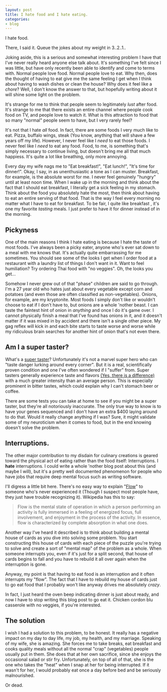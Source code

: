 ```yaml
---
layout: post
title: I hate food and I hate eating.
categories:
- blog
---
```


I hate food.

There, I said it. Queue the jokes about my weight in 3..2..1..

Joking aside, this is a serious and somewhat interesting problem I have that I've never really heard anyone else talk about. It's something I've felt since I was little, but have only recently been able to identify and come to terms with. Normal people love food. Normal people love to eat. Why then, does the thought of having to eat give me the same feeling I get when I think about having to wash dishes or clean the house? Why does it feel like a *chore*? Well, I don't know the answer to that, but hopefully writing about it will shine some light on the problem.

<!--more-->

It's strange for me to think that people seem to legitimately *lust* after food. It's strange to me that there exists an entire channel where people cook food on TV, and people love to watch it. What is this attraction to food that so many "normal" people seem to have, but I very rarely feel? 

It's not that I hate *all* food. In fact, there are some foods I very much like to eat. Pizza, buffalo wings, steak (You know, anything that will shave a few years off my life). However, I never feel like I *need* to eat those foods. I never feel like I *need* to eat any food. Food, to me, is something that's simply necessary to continue living, but doesn't bring me all that much happiess. It's quite a lot like breathing, only more annoying.  

Every day my wife nags me to "Eat breakfast!", "Eat lunch!", "It's time for dinner!". Okay, I say, in as unenthusiastic a tone as I can muster. Breakfast, for example, is the absolute worst for me. I never feel genuinely "hungry" until at least noon time. When I wake up in the morning and think about the fact that I should eat breakfast, I literally get a sick feeling in my stomach. Think about the food you absolutely hate the most, then think about having to eat an entire serving of that food. That is the way I feel every morning no matter what I have to eat for breakfast. To be fair, I quite like breakfast , it's one my favorite *tasting* meals. I just prefer to have it for dinner instead of in the morning. 

## Pickyness 

One of the main reasons I think I hate eating is because I hate the taste of most foods. I've always been a picky eater, anyone who's ever sat down to a meal with me knows that. It's actually quite embarrassing for me sometimes. You should see some of the looks I get when I order food at a restaurant with a laundry list of things I don't want in it. Want to feel humiliation? Try ordering Thai food with "no veggies". Oh, the looks you get...

Somehow I never grew out of that "phase" children are said to go through. I'm a 27 year old who hates just about every vegetable except corn and potatoes (and even those are often classified as non-vegetables). Onions, for example, are my kryptonite. Most foods I simply don't like or wouldn't choose to eat if I don't have to, but onions are a whole 'nother beast. I can taste the faintest hint of onion in *anything* and once I do it's game over. I cannot physically finish a meal that I've found has onions in it, and it doesn't matter if it was mixed in by accident and there isn't a single other piece. My gag reflex will kick in and each bite starts to taste worse and worse while my ridiculous brain searches for another hint of onion that's not even there. 

## Am I a super taster?

What's a [super taster](http://en.wikipedia.org/wiki/Supertaster)? Unfortunately it's not a marvel super hero who can "taste danger lurking around every corner". But it is a real, scientifically proven condition and one I've often wondered if I "suffer" from. Super tasters generally experience taste and flavors [(Yes, there is a difference)](http://bigthink.com/ideas/25246) with a much greater intensity than an average person. This is especially prominent in bitter tastes, which could explain why I can't stomach beer or coffee. 

There are some tests you can take at home to see if you might be a super taster, but they're all notoriously inaccurate. The only true way to know is to have your genes sequenced and I don't have an extra $400 laying around to do that. Would it really change anything if I was? Sure, it might validate some of my neuroticism when it comes to food, but in the end knowing doesn't solve the problem.  

## Interruptions. 

The other major contribution to my disdain for culinary creations is geared toward the physical act of eating rather than the food itself: Interruptions. I **hate** interruptions. I could write a whole 'nother blog post about this (and maybe I will), but it's a pretty well documented phenomenon for people who have jobs that require deep mental focus such as writing software. 

I'll digress a little bit here. There's no easy way to explain "[Flow](http://en.wikipedia.org/wiki/Flow_%28psychology%29)" to someone who's never experienced it (Though I suspect most people have, they just have trouble recognizing it). Wikipedia has this to say: 

> Flow is the mental state of operation in which a person performing an activity is fully immersed in a feeling of energized focus, full involvement, and enjoyment in the process of the activity. In essence, flow is characterized by complete absorption in what one does.

Another way I've heard it described is to think about building a mental house of cards as you dive into solving some problem. You start constructing this house of cards with each piece of the puzzle you're trying to solve and create a sort of "mental map" of the problem as a whole. When someone interrupts you, even if it's just for a split second, that house of cards begins to fall and you have to rebuild it all over again when the interruption is gone. 

Anyway, my point is that having to eat food is an interruption and it often interrupts my "flow". The fact that I have to rebuild my house of cards just to go eat food that I probably won't like anyway drives me absolutely *crazy*. 

In fact, I just heard the oven beep indicating dinner is just about ready, and now I have to stop writing this blog post to go eat it. Chicken cordon blu casserole with no veggies, if you're interested. 

## The solution

I wish I had a solution to this problem, to be honest. It really has a negative impact on my day to day life, my job, my health, and my marriage. Speaking of my wife, she is amazing. She forces me to take breaks, eat breakfast and cooks quality meals without all the normal "crap" (vegetables) people usually put in them. She does that at her own sacrifice, since she enjoys the occasional salad or stir fry. Unfortunately, on top of all of that, she is the one who takes the "heat" when I snap at her for being interrupted. If it wasn't for her, I would probably eat once a day before bed and be seriously malnourished. 

Or dead.